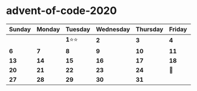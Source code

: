 # advent-of-code-2020

Sunday | Monday | Tuesday | Wednesday | Thursday | Friday | Saturday
------- | -------| ------- | ------- | -------| -------| -------
   |   |   | **1**⭐⭐ | **2** | **3**  | **4** |   **5**
 **6**  | **7**    | **8**    | **9**   | **10**   | **11**    | **12**   
 **13**  | **14**  | **15**  | **16**  | **17**  | **18**  | **19** 
 **20**  | **21** | **22**  | **23** | **24** | :christmas_tree: | **26**  
 **27** | **28** | **29** | **30** | **31** |  | 
 
